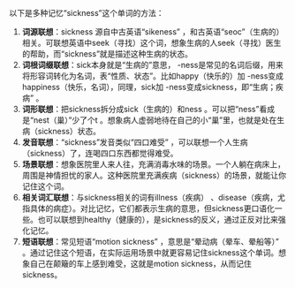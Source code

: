以下是多种记忆“sickness”这个单词的方法：
1. **词源联想**：sickness 源自中古英语“sikeness” ，和古英语“seoc”（生病的）相关。可联想英语中seek（寻找）这个词，想象生病的人seek（寻找）医生的帮助，而“sickness”就是描述这种生病的状态。
2. **词根词缀联想**：sick本身就是“生病的”意思， -ness是常见的名词后缀，用来将形容词转化为名词，表“性质、状态”。比如happy（快乐的）加 -ness变成happiness（快乐，名词），同理，sick加 -ness变成sickness，即“生病；疾病” 。
3. **词形联想**：把sickness拆分成sick（生病的）和ness 。可以把“ness”看成是“nest（巢）”少了个t 。想象病人虚弱地待在自己的小“巢”里，也就是处在生病（sickness）状态。
4. **发音联想**：“sickness”发音类似“四口难受” ，可以联想一个人生病（sickness）了，连喝四口东西都觉得难受。
5. **场景联想**：想象医院里人来人往，充满消毒水味的场景。一个人躺在病床上，周围是神情担忧的家人。这种医院里充满疾病（sickness）的场景，就能让你记住这个词。
6. **相关词汇联想**：与sickness相关的词有illness（疾病） 、disease（疾病，尤指具体的病症）。对比记忆，它们都表示生病的意思，但sickness更口语化一些。也可以联想到healthy（健康的），是sickness的反义，通过正反对比来强化记忆。 
7. **短语联想**：常见短语“motion sickness” ，意思是“晕动病（晕车、晕船等）” 。通过记住这个短语，在实际运用场景中就更容易记住sickness这个单词。想象自己在颠簸的车上感到难受，这就是motion sickness，从而记住sickness。 
